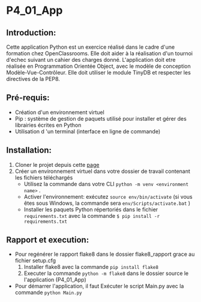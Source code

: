 # P4_01_App
## Introduction:

Cette application Python est un exercice réalisé dans le cadre d\'une formation chez OpenClassrooms.
Elle doit aider à la réalisation d\'un tournoi d\'echec suivant un cahier des charges donné.
L\'application doit etre réalisée en Programmation Orientée Object, avec le modèle de conception Modèle-Vue-Contrôleur.
Elle doit utiliser le module TinyDB et respecter les directives de la PEP8.

## Pré-requis:

- Création d'un environnement virtuel
- Pip : système de gestion de paquets utilisé pour installer et gérer des librairies écrites en Python
- Utilisation d \'un terminal (interface en ligne de commande)

## Installation:

1. Cloner le projet depuis cette [page](https://github.com/RenoFar/P4_01_App "page")
2. Créer un environnement virtuel dans votre dossier de travail contenant les fichiers téléchargés
	- Utilisez la commande dans votre CLI `python -m venv <environment name>`  .
	- Activer l'environnement: exécutez `source env/bin/activate`  (si vous êtes sous Windows, la commande sera `env/Scripts/activate.bat`  )
	- Installer les paquets Python répertoriés dans le fichier `requirements.txt`
		avec la commande `$ pip install -r requirements.txt`

## Rapport et execution:

- Pour regénérer le rapport flake8 dans le dossier flake8_rapport grace au fichier setup.cfg
	1. Installer flake8 avec la commande `pip install flake8` 
	2. Executer la commande `python -m flake8` dans le dossier source le l'application (P4_01_App)
- Pour démarrer l'application, il faut Exécuter le script Main.py avec la commande `python Main.py`

